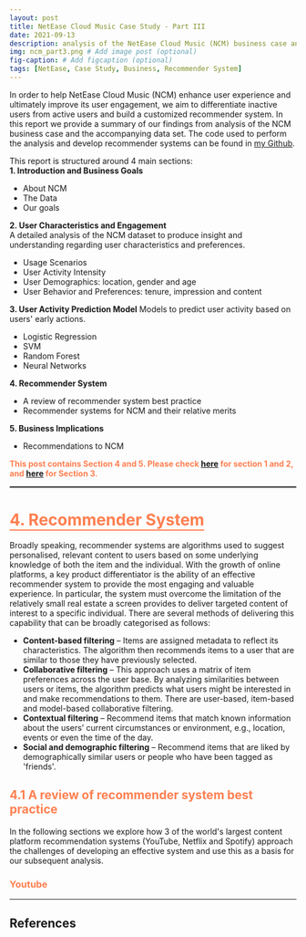 ```yaml
---
layout: post
title: NetEase Cloud Music Case Study - Part III
date: 2021-09-13
description: analysis of the NetEase Cloud Music (NCM) business case and the accompanying data set
img: ncm_part3.png # Add image post (optional)
fig-caption: # Add figcaption (optional)
tags: [NetEase, Case Study, Business, Recommender System]
---
```


In order to help NetEase Cloud Music (NCM) enhance user experience and ultimately improve its user engagement, we aim to differentiate inactive users from active users and build a customized recommender system. In this report we provide a summary of our findings from analysis of the NCM business case and the accompanying data set. The code used to perform the analysis and develop recommender systems can be found in [my Github](https://github.com/jing042323/Case-Study/tree/main/NCM).

This report is structured around 4 main sections:  
**1. Introduction and Business Goals**  
- About NCM  
- The Data   
- Our goals

**2. User Characteristics and Engagement**  
A detailed analysis of the NCM dataset to produce insight and understanding regarding user characteristics and preferences.  
- Usage Scenarios  
- User Activity Intensity  
- User Demographics: location, gender and age  
- User Behavior and Preferences: tenure, impression and content  

**3. User Activity Prediction Model** 
Models to predict user activity based on users' early actions. 
- Logistic Regression  
- SVM  
- Random Forest  
- Neural Networks  

**4. Recommender System**  
- A review of recommender system best practice
- Recommender systems for NCM and their relative merits  

**5. Business Implications**  
- Recommendations to NCM 

<span style="color:Coral">**This post contains Section 4 and 5. Please check [here](https://jing042323.github.io/jing-long/NCM_part1/) for section 1 and 2, and [here](https://jing042323.github.io/jing-long/NCM_part2/) for Section 3.**</span>


<hr style="border:1.5px solid gray">

# <span style="border-bottom:2px solid Coral;color:Coral">4. Recommender System</span>

Broadly speaking, recommender systems are algorithms used to suggest personalised, relevant content to users based on some underlying knowledge of both the item and the individual. With the growth of online platforms, a key product differentiator is the ability of an effective recommender system to provide the most engaging and valuable experience. In particular, the system must overcome the limitation of the relatively small real estate a screen provides to deliver targeted content of interest to a specific individual. There are several methods of delivering this capability that can be broadly categorised as follows:
- **Content-based filtering** – Items are assigned metadata to reflect its characteristics. The algorithm then recommends items to a user that are similar to those they have previously selected.  
- **Collaborative filtering** – This approach uses a matrix of item preferences across the user base. By analyzing similarities between users or items, the algorithm predicts what users might be interested in and make recommendations to them. There are user-based, item-based and model-based collaborative filtering.
- **Contextual filtering** – Recommend items that match known information about the users’ current circumstances or environment, e.g., location, events or even the time of the day.
- **Social and demographic filtering** – Recommend items that are liked by demographically similar users or people who have been tagged as 'friends'.  

## <span style="color:Coral"> 4.1 A review of recommender system best practice </span>  

In the following sections we explore how 3 of the world's largest content platform recommendation systems (YouTube, Netflix and Spotify) approach the challenges of developing an effective system and use this as a basis for our subsequent analysis.  

### <span style="color:Coral"> Youtube </span>










***
## References

